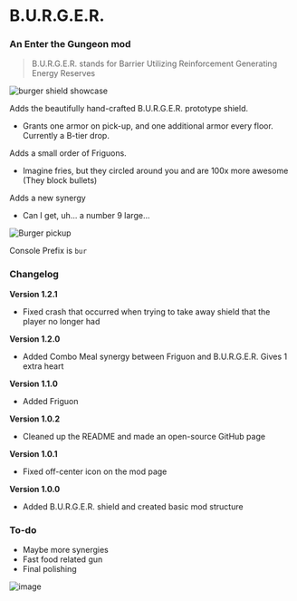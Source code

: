 # B.U.R.G.E.R.
### An Enter the Gungeon mod
> B.U.R.G.E.R. stands for Barrier Utilizing Reinforcement Generating Energy Reserves

![burger shield showcase](https://github.com/StarFallenJax/B.U.R.G.E.R./assets/93849152/5da1afeb-2ac6-48b3-9c67-5c28a683bbf9)

Adds the beautifully hand-crafted B.U.R.G.E.R. prototype shield. 
* Grants one armor on pick-up, and one additional armor every floor. Currently a B-tier drop.

Adds a small order of Friguons.
* Imagine fries, but they circled around you and are 100x more awesome (They block bullets)

Adds a new synergy
* Can I get, uh... a number 9 large...

![Burger pickup](https://github.com/StarFallenJax/B.U.R.G.E.R./assets/93849152/e716a2d7-41a5-4041-87aa-4920e2566c7f)

Console Prefix is `bur`

### Changelog
**Version 1.2.1**
* Fixed crash that occurred when trying to take away shield that the player no longer had

**Version 1.2.0**
* Added Combo Meal synergy between Friguon and B.U.R.G.E.R. Gives 1 extra heart

**Version 1.1.0**
* Added Friguon

**Version 1.0.2**
* Cleaned up the README and made an open-source GitHub page

**Version 1.0.1**
* Fixed off-center icon on the mod page

**Version 1.0.0**
* Added B.U.R.G.E.R. shield and created basic mod structure

### To-do
* Maybe more synergies
* Fast food related gun
* Final polishing

![image](https://github.com/StarFallenJax/B.U.R.G.E.R./assets/93849152/e36947c4-768f-47c1-bf7f-66ac117335f1)
